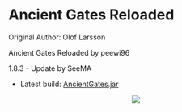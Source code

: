 
Ancient Gates Reloaded
==================================================================
Original Author: Olof Larsson

Ancient Gates Reloaded by peewi96

1.8.3 - Update by SeeMA

- Latest build: <a href="http://www.file-upload.net/download-10408375/AncientGates.jar.html">AncientGates.jar</a>

<p align="center">
<img src="http://api.mcstats.org/signature/AncientGates.png" />
</p>
